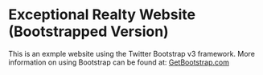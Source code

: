 # Exceptional Realty Website (Bootstrapped Version)

This is an exmple website using the Twitter Bootstrap v3 framework.
More information on using Bootstrap can be found at: [GetBootstrap.com](hhtp://getbootstrap.com)